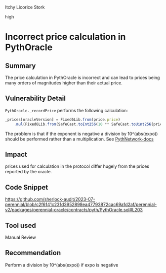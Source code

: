 Itchy Licorice Stork

high

# Incorrect price calculation in PythOracle
## Summary

The price calculation in PythOracle is incorrect and can lead to prices being many orders of magnitudes higher than their actual price.

## Vulnerability Detail

`PythOracle._recordPrice` performs the following calculation:
```js
_prices[oracleVersion] = Fixed6Lib.from(price.price)
    .mul(Fixed6Lib.from(SafeCast.toInt256(10 ** SafeCast.toUint256(price.expo > 0 ? price.expo : -price.expo))));
```

The problem is that if the exponent is negative a division by 10^(abs(expo)) should be performed rather than a multiplication. See [PythNetwork-docs](https://docs.pyth.network/documentation/solana-price-feeds/best-practices)

## Impact

prices used for calculation in the protocol differ hugely from the prices reported by the oracle. 

## Code Snippet

https://github.com/sherlock-audit/2023-07-perennial/blob/c2f6141c231d3952898ea47793872cac69a1d2af/perennial-v2/packages/perennial-oracle/contracts/pyth/PythOracle.sol#L203

## Tool used

Manual Review

## Recommendation

Perform a division by 10^(abs(expo)) if expo is negative